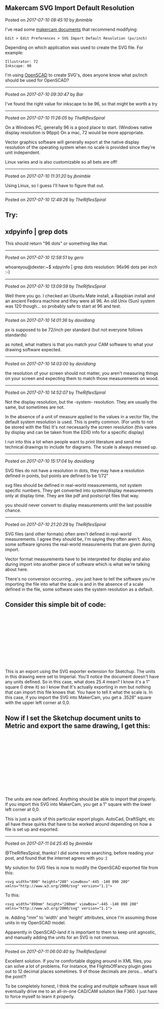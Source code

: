 ## Makercam SVG Import Default Resolution
Posted on *2017-07-10 08:45:10* by *jbnimble*

I've read some [makercam documents](https://www.shapeoko.com/wiki/index.php/MakerCAM) that recommend modifying:
```
Edit > Edit Preferences > SVG Import Default Resolution (px/inch)
```
Depending on which application was used to create the SVG file. For example:
```
Illustrator: 72
Inkscape: 90
```
I'm using [OpenSCAD](http://www.openscad.org/) to create SVG's, does anyone know what px/inch should be used for OpenSCAD?

---

Posted on *2017-07-10 09:30:47* by *Bar*

I've found the right value for inkscape to be 96, so that might be worth a try

---

Posted on *2017-07-10 11:26:05* by *TheRiflesSpiral*

On a Windows PC, generally 96 is a good place to start. (Windows native display resolution is 96ppi) On a mac, 72 would be more appropriate.

Vector graphics software will generally export at the native display resolution of the operating system when no scale is provided since they're unit independent.

Linux varies and is also customizable so all bets are off!

---

Posted on *2017-07-10 11:31:20* by *jbnimble*

Using Linux, so I guess I'll have to figure that out.

---

Posted on *2017-07-10 12:49:26* by *TheRiflesSpiral*

Try:
---
xdpyinfo | grep dots
---

This should return "96 dots" or something like that.

---

Posted on *2017-07-10 12:58:51* by *gero*

whoareyou@dexter:~$ xdpyinfo | grep dots
  resolution:    96x96 dots per inch :-)

---

Posted on *2017-07-10 13:09:59* by *TheRiflesSpiral*

Well there you go. I checked an Ubuntu Mate install, a Raspbian install and an ancient Fedora machine and they were all 96. An old Unix (Sun) system was 120 though... so probably safe to start at 96 and test.

---

Posted on *2017-07-10 14:01:36* by *davidlang*

px is supposed to be 72/inch per standard (but not everyone follows standards)

as noted, what matters is that you match your CAM software to what your drawing software expected.

---

Posted on *2017-07-10 14:03:00* by *davidlang*

the resolution of your screen should not matter, you aren't measuring things on your screen and expecting them to match those measurements on wood.

---

Posted on *2017-07-10 14:52:07* by *TheRiflesSpiral*

Not the display resolution, but the -system- resolution. They are usually the same, but sometimes are not.

In the absence of a unit of measure applied to the values in a vector file, the default system resolution is used. This is pretty common. (For units to not be stored with the file) It's not necessarily the screen resolution (this varies by display and can be taken from the EDID info for a specific display)

I run into this a lot when people want to print literature and send me technical drawings to include for diagrams. The scale is always messed up.

---

Posted on *2017-07-10 15:17:04* by *davidlang*

SVG files do not have a resolution in dots, they may have a resolution defined in points, but points are defined to be 1/72"

svg files should be defined in real-world measurements, not system specific numbers. They get converted into system/display measurements only at display time. They are like pdf and postscript files that way.

you should never convert to display measurements until the last possible chance.

---

Posted on *2017-07-10 21:20:29* by *TheRiflesSpiral*

SVG files (and other formats) often aren't defined in real-world measurements. I agree they should be, I'm saying they often aren't. Also, some software ignores the real-world measurements that are given during import.

Vector format measurements have to be interpreted for display and also during import into another piece of software which is what we're talking about here.

There's no conversion occurring... you just have to tell the software you're importing the file into what the scale is and in the absence of a scale defined in the file, some software uses the system resolution as a default.

Consider this simple bit of code:
---
<svg xmlns="http://www.w3.org/2000/svg" version="1.1"
 xmlns:xlink="http://www.w3.org/1999/xlink">
<desc>Output from Flights of Ideas SVG Sketchup Plugin</desc>

  <path id="face0-cut"
 style="fill:none;stroke:#0000FF;stroke-width:1;stroke-miterlimit:4;str oke-dasharray:none;stroke-linejoin:round;stroke-linecap:round"
        d="M 0.0,0.0 L 0.0,25.4 L 25.4,25.4 L 25.4,0.0 L 0.0,0.0 "
  />
---
This is an export using the SVG exporter extension  for Sketchup. The units in this drawing were set to Imperial. You'll notice the document doesn't have any units defined. So in this case, what does 25.4 mean? I know it's a 1" square (I drew it) so I know that It's actually exporting in mm but nothing that can import this file knows that. You have to tell it what the scale is. In this case, if you import the SVG into MakerCam, you get a .3528" square with the upper left corner at 0,0.

Now if I set the Sketchup document units to Metric and export the same drawing, I get this:
---
<svg width="45.4mm" height="45.4mm"
 viewBox="0 0 45.4 45.4"
 xmlns="http://www.w3.org/2000/svg" version="1.1"
 xmlns:xlink="http://www.w3.org/1999/xlink">
<desc>Output from Flights of Ideas SVG Sketchup Plugin</desc>

  <path id="face0-cut"
 style="fill:none;stroke:#0000FF;stroke-width:1;stroke-miterlimit:4;str oke-dasharray:none;stroke-linejoin:round;stroke-linecap:round"
        d="M 0.0,0.0 L 0.0,25.4 L 25.4,25.4 L 25.4,0.0 L 0.0,0.0 "
  />
---
The units are now defined. Anything should be able to import that properly. If you import this SVG into MakerCam, you get a 1" square with the lower left corner at 0,0.

This is just a quirk of this particular export plugin. AutoCad, DraftSight, etc all have these quirks that have to be worked around depending on how a file is set up and exported.

---

Posted on *2017-07-11 04:25:45* by *jbnimble*

@TheRiflesSpiral, thanks! I did some more searching, before reading your post, and found that the internet agrees with you :)

My solution for SVG files is now to modify the OpenSCAD exported file from this:
```
<svg width="890" height="280" viewBox="-445 -140 890 280" xmlns="http://www.w3.org/2000/svg" version="1.1">

```
To this:
```
<svg width="890mm" height="280mm" viewBox="-445 -140 890 280" xmlns="http://www.w3.org/2000/svg" version="1.1">

```
ie. Adding "mm" to 'width' and 'height' attributes, since I'm assuming those units in my OpenSCAD model. 

Apparently in OpenSCAD-land it is important to them to keep unit agnostic, and manually adding the units for an SVG is not onerous.

---

Posted on *2017-07-11 06:00:40* by *TheRiflesSpiral*

Excellent solution. If you're comfortable digging around in XML files, you can solve a lot of problems. For instance, the FlightsOfFancy plugin goes out to 12 decimal places sometimes. 9 of those decimals are zeros... what's the point?!

To be completely honest, I think the scaling and multiple software issue will eventually drive me to an all-in-one CAD/CAM solution like F360. I just have to force myself to learn it properly.

---

